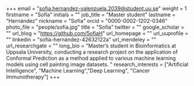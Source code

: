 +++ email = "sofia.hernandez-valenzuela.2039@student.uu.se" weight = 1 firstname = "Sofía" initials = "" job_title = "Master student" lastname = "Hernández" nickname = "Sofía" orcid = "0000-0002-1202-0346" photo_file = "people/sofia.jpg" title = "Sofía" twitter = "" google_scholar = "" url_blog = "https://github.com/5ofiaH" url_homepage = "" url_uuprofile = "" linkedin = "sofía-hernández-42632122a" url_mendeley = "" url_researchgate = "" long_bio = "Master’s student in Bioinformatics at Uppsala University, conducting a research project on the application of Conformal Prediction as a method applied to various machine learning models using cell painting image datasets. " research_interests = ["Artificial Intelligence", "Machine Learning","Deep Learning", "Cancer Immunotherapy"] +++
